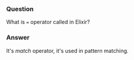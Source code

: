### Question
What is `=` operator called in Elixir?


### Answer
It\'s *match* operator, it\'s used in pattern matching.


